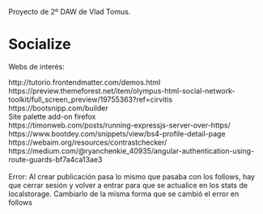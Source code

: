 Proyecto de 2º DAW de Vlad Tomus.

<h1>Socialize</h1>


<p>Webs de interés: </p>
http://tutorio.frontendmatter.com/demos.html<br>
https://preview.themeforest.net/item/olympus-html-social-network-toolkit/full_screen_preview/19755363?ref=cirvitis <br>
https://bootsnipp.com/builder <br>
Site palette add-on firefox <br>
https://timonweb.com/posts/running-expressjs-server-over-https/ <br> 
https://www.bootdey.com/snippets/view/bs4-profile-detail-page <br>
https://webaim.org/resources/contrastchecker/<br>
https://medium.com/@ryanchenkie_40935/angular-authentication-using-route-guards-bf7a4ca13ae3 <br>

<br>
Error: Al crear publicación pasa lo mismo que pasaba con los follows, hay que cerrar sesión y volver a entrar para que se actualice en los stats de localstorage. Cambiarlo de la misma forma que se cambió el error en follows
